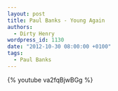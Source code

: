 ```yaml
---
layout: post
title: Paul Banks - Young Again
authors:
  - Dirty Henry
wordpress_id: 1130
date: "2012-10-30 08:00:00 +0100"
tags:
  - Paul Banks
---
```


{% youtube va2fqBjwBGg %}
